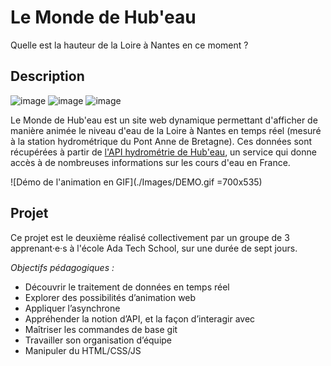 # Le Monde de Hub'eau

Quelle est la hauteur de la Loire à Nantes en ce moment ?

## Description

![image](https://img.shields.io/badge/HTML5-E34F26?style=for-the-badge&logo=html5&logoColor=white) ![image](https://img.shields.io/badge/CSS3-1572B6?style=for-the-badge&logo=css3&logoColor=white) ![image](https://img.shields.io/badge/JavaScript-323330?style=for-the-badge&logo=javascript&logoColor=F7DF1E)

Le Monde de Hub'eau est un site web dynamique permettant d'afficher de manière animée le niveau d'eau de la Loire à Nantes en temps réel (mesuré à la station hydrométrique du Pont Anne de Bretagne). Ces données sont récupérées à partir de [l'API hydrométrie de Hub'eau](https://hubeau.eaufrance.fr/page/api-hydrometrie), un service qui donne accès à de nombreuses informations sur les cours d'eau en France.

![Démo de l'animation en GIF](./Images/DEMO.gif =700x535)

## Projet

Ce projet est le deuxième réalisé collectivement par un groupe de 3 apprenant·e·s à l'école Ada Tech School, sur une durée de sept jours.

_Objectifs pédagogiques :_

- Découvrir le traitement de données en temps réel
- Explorer des possibilités d’animation web
- Appliquer l’asynchrone
- Appréhender la notion d’API, et la façon d’interagir avec
- Maîtriser les commandes de base git
- Travailler son organisation d’équipe
- Manipuler du HTML/CSS/JS
